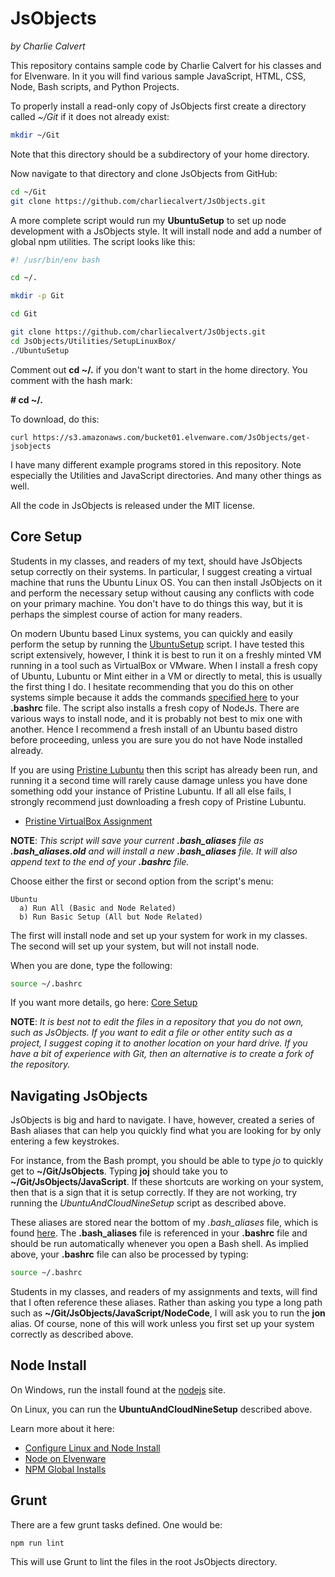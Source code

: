 # JsObjects

_by Charlie Calvert_

This repository contains sample code by Charlie Calvert for his classes and for Elvenware. In it you will find various sample JavaScript, HTML, CSS, Node, Bash scripts, and Python Projects.

To properly install a read-only copy of JsObjects first create a directory called *~/Git* if it does not already exist:

```bash
mkdir ~/Git
```

Note that this directory should be a subdirectory of your home directory.

Now navigate to that directory and clone JsObjects from GitHub:

```bash
cd ~/Git
git clone https://github.com/charliecalvert/JsObjects.git
```

A more complete script would run my **UbuntuSetup** to set up node development with a JsObjects style. It will install node and add a number of global npm utilities. The script looks like this:

```bash
#! /usr/bin/env bash

cd ~/.

mkdir -p Git

cd Git

git clone https://github.com/charliecalvert/JsObjects.git
cd JsObjects/Utilities/SetupLinuxBox/
./UbuntuSetup
```

Comment out **cd ~/.** if you don't want to start in the home directory. You comment with the hash mark: 

**# cd ~/.**

To download, do this:

    curl https://s3.amazonaws.com/bucket01.elvenware.com/JsObjects/get-jsobjects

I have many different example programs stored in this repository. Note especially the Utilities and JavaScript directories. And many other things as well.

All the code in JsObjects is released under the MIT license.

## Core Setup

Students in my classes, and readers of my text, should have JsObjects setup correctly on their systems. In particular, I suggest creating a virtual machine that runs the Ubuntu Linux OS. You can then install JsObjects on it and perform the necessary setup without causing any conflicts with code on your primary machine. You don't have to do things this way, but it is perhaps the simplest course of action for many readers.

On modern Ubuntu based Linux systems, you can quickly and easily perform the setup by running the [UbuntuSetup][ubuntu-setup] script. I have tested this script extensively, however, I think it is best to run it on a freshly minted VM running in a tool such as VirtualBox or VMware. When I install a fresh copy of Ubuntu, Lubuntu or Mint either in a VM or directly to metal, this is usually the first thing I do. I hesitate recommending that you do this on other systems simple because it adds the commands [specified here][brcext] to your **.bashrc** file. The script also installs a fresh copy of NodeJs. There are various ways to install node, and it is probably not best to mix one with another. Hence I recommend a fresh install of an Ubuntu based distro before proceeding, unless you are sure you do not have Node installed already.

If you are using [Pristine Lubuntu][pvba] then this script has already been run, and running it a second time will rarely cause damage unless you have done something odd your instance of Pristine Lubuntu. If all all else fails, I strongly recommend just downloading a fresh copy of Pristine Lubuntu.

- [Pristine VirtualBox Assignment][pvba]

**NOTE**: _This script will save your current **.bash_aliases** file as **.bash_aliases.old** and will install a new **.bash_aliases** file. It will also append text to the end of your **.bashrc** file._

Choose either the first or second option from the script's menu:

```text
Ubuntu
  a) Run All (Basic and Node Related)
  b) Run Basic Setup (All but Node Related)
```

The first will install node and set up your system for work in my classes. The second will set up your system, but will not install node.

When you are done, type the following:

```bash
source ~/.bashrc
```

If you want more details, go here: [Core Setup][core-details]

**NOTE**: _It is best not to edit the files in a repository that you do not own, such as JsObjects. If you want to edit a file or other entity such as a project, I suggest coping it to another location on your hard drive. If you have a bit of experience with Git, then an alternative is to create a fork of the repository._

## Navigating JsObjects

JsObjects is big and hard to navigate. I have, however, created a series of Bash aliases that can help you quickly find what you are looking for by only entering a few keystrokes.

For instance, from the Bash prompt, you should be able to type *jo* to quickly get to **~/Git/JsObjects**. Typing **joj** should take you to **~/Git/JsObjects/JavaScript**. If these shortcuts are working on your system, then that is a sign that it is setup correctly. If they are not working, try running the *UbuntuAndCloudNineSetup* script as described above.

These aliases are stored near the bottom of my *.bash_aliases* file, which is found [here][js-bash-aliases]. The **.bash_aliases** file is referenced in your **.bashrc** file and should be run automatically whenever you open a Bash shell. As implied above, your **.bashrc** file can also be processed by typing:

```bash
source ~/.bashrc
```

Students in my classes, and readers of my assignments and texts, will find that I often reference these aliases. Rather than asking you type a long path such as **~/Git/JsObjects/JavaScript/NodeCode**, I will ask you to run the **jon** alias. Of course, none of this will work unless you first set up your system correctly as described above.

## Node Install

On Windows, run the install found at the [nodejs](https://nodejs.org/) site.

On Linux, you can run the **UbuntuAndCloudNineSetup** described above.

Learn more about it here:

- [Configure Linux and Node Install][node-install]
- [Node on Elvenware][elven-node]
- [NPM Global Installs][npm-global]


## Grunt

There are a few grunt tasks defined. One would be:

    npm run lint

This will use Grunt to lint the files in the root JsObjects directory.  

<!--       -->
<!-- Links -->
<!--       -->

[ubuntu-setup]:https://github.com/charliecalvert/JsObjects/blob/master/Utilities/SetupLinuxBox/UbuntuSetup
[brcext]: https://github.com/charliecalvert/JsObjects/blob/master/Utilities/SetupLinuxBox/BashrcExtras
[core-details]:http://www.elvenware.com/charlie/os/linux/ConfigureLinux.html#core-setup
[pvba]: http://www.ccalvert.net/books/CloudNotes/Assignments/PristineVirtualBox.html

[js-bash-aliases]:https://github.com/charliecalvert/JsObjects/blob/master/Utilities/SetupLinuxBox/.bash_aliases

[node-install]:http://www.elvenware.com/charlie/os/linux/ConfigureLinux.html#install-node
[elven-node]:http://www.elvenware.com/charlie/development/web/JavaScript/NodeJs.html#node
[npm-global]:http://www.elvenware.com/charlie/development/web/JavaScript/NodeJs.html#npm-global
